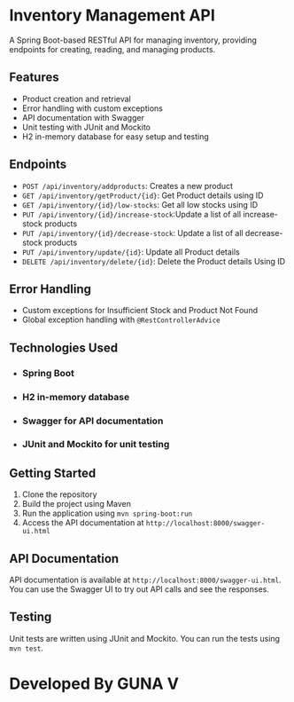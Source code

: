 # Inventory Management API

A Spring Boot-based RESTful API for managing inventory, providing endpoints for creating, reading, and managing products.

## Features

- Product creation and retrieval
- Error handling with custom exceptions
- API documentation with Swagger
- Unit testing with JUnit and Mockito
- H2 in-memory database for easy setup and testing

## Endpoints

- `POST /api/inventory/addproducts`: Creates a new product
- `GET /api/inventory/getProduct/{id}`: Get Product details using ID
- `GET /api/inventory/{id}/low-stocks`: Get all low stocks using ID
- `PUT /api/inventory/{id}/increase-stock`:Update a list of all increase-stock products
- `PUT /api/inventory/{id}/decrease-stock`: Update a list of all decrease-stock products
- `PUT /api/inventory/update/{id}`: Update all Product details
- `DELETE /api/inventory/delete/{id}`: Delete the Product details Using ID


## Error Handling

- Custom exceptions for Insufficient Stock and Product Not Found
- Global exception handling with `@RestControllerAdvice`

## Technologies Used

- ### Spring Boot
- ### H2 in-memory database
- ### Swagger for API documentation
- ### JUnit and Mockito for unit testing

## Getting Started

1. Clone the repository
2. Build the project using Maven
3. Run the application using `mvn spring-boot:run`
4. Access the API documentation at `http://localhost:8000/swagger-ui.html`

## API Documentation

API documentation is available at `http://localhost:8000/swagger-ui.html`. You can use the Swagger UI to try out API calls and see the responses.

## Testing

Unit tests are written using JUnit and Mockito. You can run the tests using `mvn test`.

# Developed By GUNA V
